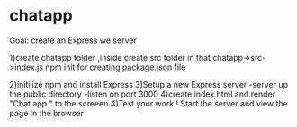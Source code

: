 # chatapp
Goal: create an Express we server

1)create chatapp folder ,inside  create src folder in that
chatapp->src->index.js
npm init for creating package.json file

2)initilize npm and install Express
3)Setup a new Express server
   -server up the public directory
   -listen on port 3000
4)create index.html and render "Chat app " to the screeen
4)Test your work ! Start the server and view the page in the browser
